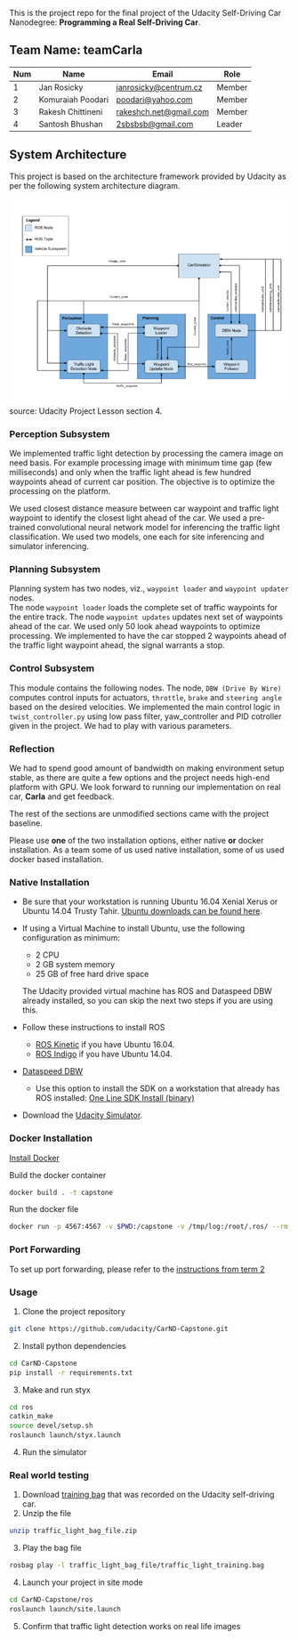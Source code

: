 This is the project repo for the final project of the Udacity Self-Driving Car Nanodegree: **Programming a Real Self-Driving Car**. 

[//]: # (Image References)
[image1]: ./architecture.jpg



## Team Name:  teamCarla

 
 | Num  | Name              | Email                  | Role   |
 |------|-------------------|------------------------|--------|
 | 1    | Jan Rosicky       | janrosicky@centrum.cz  | Member |
 | 2    | Komuraiah Poodari | poodari@yahoo.com      | Member |
 | 3    | Rakesh Chittineni | rakeshch.net@gmail.com | Member |
 | 4    | Santosh Bhushan   | 2sbsbsb@gmail.com      | Leader |
 
 
## System Architecture
This project is based on the architecture framework provided by Udacity as per the following system architecture diagram.

![alt text][image1]

source: Udacity Project Lesson section 4.

### Perception Subsystem
We implemented traffic light detection by processing the camera image on need basis.  For example processing image with minimum time gap (few milliseconds) and only when the traffic light ahead is few hundred waypoints ahead of current car position.
The objective is to optimize the processing on the platform.

We used closest distance measure between car waypoint and traffic light waypoint to identify the closest light ahead of the car. We used a pre-trained convolutional neural network model for inferencing the traffic light classification. We used two models, one each for site inferencing and simulator inferencing.

### Planning Subsystem
Planning system has two nodes, viz., `waypoint loader` and `waypoint updater` nodes.  
The node `waypoint loader` loads the complete set of traffic waypoints for the entire track.
The node `waypoint updates` updates next set of waypoints ahead of the car.  We used only 50 look ahead waypoints to optimize processing.
We implemented to have the car stopped 2 waypoints ahead of the traffic light waypoint ahead, the signal warrants a stop.

### Control Subsystem
This module contains the following nodes.
The node, `DBW (Drive By Wire)` computes control inputs for actuators, `throttle`, `brake` and `steering angle` based on the desired velocities.
We implemented the main control logic in `twist_controller.py` using low pass filter, yaw_controller and PID cotroller given in the project. We had to play with various parameters.


### Reflection
We had to spend good amount of bandwidth on making environment setup stable, as there are quite a few options and the project needs high-end platform with GPU.  We look forward to running our implementation on real car, **Carla** and get feedback.

The rest of the sections are unmodified sections came with the project baseline.

Please use **one** of the two installation options, either native **or** docker installation. As a team some of us used native installation, some of us used docker based installation.


### Native Installation

* Be sure that your workstation is running Ubuntu 16.04 Xenial Xerus or Ubuntu 14.04 Trusty Tahir. [Ubuntu downloads can be found here](https://www.ubuntu.com/download/desktop).
* If using a Virtual Machine to install Ubuntu, use the following configuration as minimum:
  * 2 CPU
  * 2 GB system memory
  * 25 GB of free hard drive space

  The Udacity provided virtual machine has ROS and Dataspeed DBW already installed, so you can skip the next two steps if you are using this.

* Follow these instructions to install ROS
  * [ROS Kinetic](http://wiki.ros.org/kinetic/Installation/Ubuntu) if you have Ubuntu 16.04.
  * [ROS Indigo](http://wiki.ros.org/indigo/Installation/Ubuntu) if you have Ubuntu 14.04.
* [Dataspeed DBW](https://bitbucket.org/DataspeedInc/dbw_mkz_ros)
  * Use this option to install the SDK on a workstation that already has ROS installed: [One Line SDK Install (binary)](https://bitbucket.org/DataspeedInc/dbw_mkz_ros/src/81e63fcc335d7b64139d7482017d6a97b405e250/ROS_SETUP.md?fileviewer=file-view-default)
* Download the [Udacity Simulator](https://github.com/udacity/CarND-Capstone/releases).

### Docker Installation
[Install Docker](https://docs.docker.com/engine/installation/)

Build the docker container
```bash
docker build . -t capstone
```

Run the docker file
```bash
docker run -p 4567:4567 -v $PWD:/capstone -v /tmp/log:/root/.ros/ --rm -it capstone
```

### Port Forwarding
To set up port forwarding, please refer to the [instructions from term 2](https://classroom.udacity.com/nanodegrees/nd013/parts/40f38239-66b6-46ec-ae68-03afd8a601c8/modules/0949fca6-b379-42af-a919-ee50aa304e6a/lessons/f758c44c-5e40-4e01-93b5-1a82aa4e044f/concepts/16cf4a78-4fc7-49e1-8621-3450ca938b77)

### Usage

1. Clone the project repository
```bash
git clone https://github.com/udacity/CarND-Capstone.git
```

2. Install python dependencies
```bash
cd CarND-Capstone
pip install -r requirements.txt
```
3. Make and run styx
```bash
cd ros
catkin_make
source devel/setup.sh
roslaunch launch/styx.launch
```
4. Run the simulator

### Real world testing
1. Download [training bag](https://s3-us-west-1.amazonaws.com/udacity-selfdrivingcar/traffic_light_bag_file.zip) that was recorded on the Udacity self-driving car.
2. Unzip the file
```bash
unzip traffic_light_bag_file.zip
```
3. Play the bag file
```bash
rosbag play -l traffic_light_bag_file/traffic_light_training.bag
```
4. Launch your project in site mode
```bash
cd CarND-Capstone/ros
roslaunch launch/site.launch
```
5. Confirm that traffic light detection works on real life images
